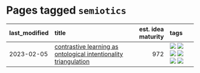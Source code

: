 # Pages tagged `semiotics`

|last_modified|title|est. idea maturity|tags
|:---|:---|---:|:---|
|2023-02-05|[contrastive learning as ontological intentionality triangulation](../contrastive_learning_as_ontological_intentionality_triangulation.md)|972|[![](https://img.shields.io/badge/tag-meta-e168be)](../tags/meta.md) [![](https://img.shields.io/badge/tag-philosophy-0e5ec)](../tags/philosophy.md) [![](https://img.shields.io/badge/tag-semiotics-95c41e)](../tags/semiotics.md) [![](https://img.shields.io/badge/tag-synesthesia-6a13a1)](../tags/synesthesia.md) [![](https://img.shields.io/badge/tag-theory-7fafe1)](../tags/theory.md) [![](https://img.shields.io/badge/tag-wip-abf295)](../tags/wip.md)|